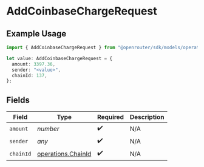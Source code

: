 # AddCoinbaseChargeRequest

## Example Usage

```typescript
import { AddCoinbaseChargeRequest } from "@openrouter/sdk/models/operations";

let value: AddCoinbaseChargeRequest = {
  amount: 3397.36,
  sender: "<value>",
  chainId: 137,
};
```

## Fields

| Field                                                    | Type                                                     | Required                                                 | Description                                              |
| -------------------------------------------------------- | -------------------------------------------------------- | -------------------------------------------------------- | -------------------------------------------------------- |
| `amount`                                                 | *number*                                                 | :heavy_check_mark:                                       | N/A                                                      |
| `sender`                                                 | *any*                                                    | :heavy_check_mark:                                       | N/A                                                      |
| `chainId`                                                | [operations.ChainId](../../models/operations/chainid.md) | :heavy_check_mark:                                       | N/A                                                      |